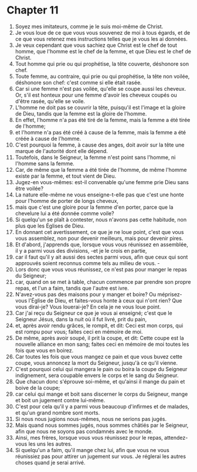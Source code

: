 # Chapter 11

1. Soyez mes imitateurs, comme je le suis moi-même de Christ.
2. Je vous loue de ce que vous vous souvenez de moi à tous égards, et de ce que vous retenez mes instructions telles que je vous les ai données.
3. Je veux cependant que vous sachiez que Christ est le chef de tout homme, que l'homme est le chef de la femme, et que Dieu est le chef de Christ.
4. Tout homme qui prie ou qui prophétise, la tête couverte, déshonore son chef.
5. Toute femme, au contraire, qui prie ou qui prophétise, la tête non voilée, déshonore son chef: c'est comme si elle était rasée.
6. Car si une femme n'est pas voilée, qu'elle se coupe aussi les cheveux. Or, s'il est honteux pour une femme d'avoir les cheveux coupés ou d'être rasée, qu'elle se voile.
7. L'homme ne doit pas se couvrir la tête, puisqu'il est l'image et la gloire de Dieu, tandis que la femme est la gloire de l'homme.
8. En effet, l'homme n'a pas été tiré de la femme, mais la femme a été tirée de l'homme;
9. et l'homme n'a pas été créé à cause de la femme, mais la femme a été créée à cause de l'homme.
10. C'est pourquoi la femme, à cause des anges, doit avoir sur la tête une marque de l'autorité dont elle dépend.
11. Toutefois, dans le Seigneur, la femme n'est point sans l'homme, ni l'homme sans la femme.
12. Car, de même que la femme a été tirée de l'homme, de même l'homme existe par la femme, et tout vient de Dieu.
13. Jugez-en vous-mêmes: est-il convenable qu'une femme prie Dieu sans être voilée?
14. La nature elle-même ne vous enseigne-t-elle pas que c'est une honte pour l'homme de porter de longs cheveux,
15. mais que c'est une gloire pour la femme d'en porter, parce que la chevelure lui a été donnée comme voile?
16. Si quelqu'un se plaît à contester, nous n'avons pas cette habitude, non plus que les Églises de Dieu.
17. En donnant cet avertissement, ce que je ne loue point, c'est que vous vous assemblez, non pour devenir meilleurs, mais pour devenir pires.
18. Et d'abord, j'apprends que, lorsque vous vous réunissez en assemblée, il y a parmi vous des divisions, -et je le crois en partie,
19. car il faut qu'il y ait aussi des sectes parmi vous, afin que ceux qui sont approuvés soient reconnus comme tels au milieu de vous. -
20. Lors donc que vous vous réunissez, ce n'est pas pour manger le repas du Seigneur;
21. car, quand on se met à table, chacun commence par prendre son propre repas, et l'un a faim, tandis que l'autre est ivre.
22. N'avez-vous pas des maisons pour y manger et boire? Ou méprisez-vous l'Église de Dieu, et faites-vous honte à ceux qui n'ont rien? Que vous dirai-je? Vous louerai-je? En cela je ne vous loue point.
23. Car j'ai reçu du Seigneur ce que je vous ai enseigné; c'est que le Seigneur Jésus, dans la nuit où il fut livré, prit du pain,
24. et, après avoir rendu grâces, le rompit, et dit: Ceci est mon corps, qui est rompu pour vous; faites ceci en mémoire de moi.
25. De même, après avoir soupé, il prit la coupe, et dit: Cette coupe est la nouvelle alliance en mon sang; faites ceci en mémoire de moi toutes les fois que vous en boirez.
26. Car toutes les fois que vous mangez ce pain et que vous buvez cette coupe, vous annoncez la mort du Seigneur, jusqu'à ce qu'il vienne.
27. C'est pourquoi celui qui mangera le pain ou boira la coupe du Seigneur indignement, sera coupable envers le corps et le sang du Seigneur.
28. Que chacun donc s'éprouve soi-même, et qu'ainsi il mange du pain et boive de la coupe;
29. car celui qui mange et boit sans discerner le corps du Seigneur, mange et boit un jugement contre lui-même.
30. C'est pour cela qu'il y a parmi vous beaucoup d'infirmes et de malades, et qu'un grand nombre sont morts.
31. Si nous nous jugions nous-mêmes, nous ne serions pas jugés.
32. Mais quand nous sommes jugés, nous sommes châtiés par le Seigneur, afin que nous ne soyons pas condamnés avec le monde.
33. Ainsi, mes frères, lorsque vous vous réunissez pour le repas, attendez-vous les uns les autres.
34. Si quelqu'un a faim, qu'il mange chez lui, afin que vous ne vous réunissiez pas pour attirer un jugement sur vous. Je réglerai les autres choses quand je serai arrivé.

